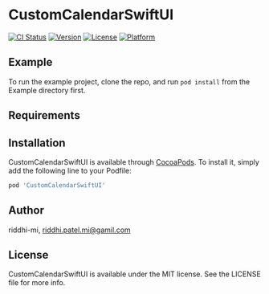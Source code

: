 # CustomCalendarSwiftUI

[![CI Status](https://img.shields.io/travis/riddhi-mi/CustomCalendarSwiftUI.svg?style=flat)](https://travis-ci.org/riddhi-mi/CustomCalendarSwiftUI)
[![Version](https://img.shields.io/cocoapods/v/CustomCalendarSwiftUI.svg?style=flat)](https://cocoapods.org/pods/CustomCalendarSwiftUI)
[![License](https://img.shields.io/cocoapods/l/CustomCalendarSwiftUI.svg?style=flat)](https://cocoapods.org/pods/CustomCalendarSwiftUI)
[![Platform](https://img.shields.io/cocoapods/p/CustomCalendarSwiftUI.svg?style=flat)](https://cocoapods.org/pods/CustomCalendarSwiftUI)

## Example

To run the example project, clone the repo, and run `pod install` from the Example directory first.

## Requirements

## Installation

CustomCalendarSwiftUI is available through [CocoaPods](https://cocoapods.org). To install
it, simply add the following line to your Podfile:

```ruby
pod 'CustomCalendarSwiftUI'
```

## Author

riddhi-mi, riddhi.patel.mi@gamil.com

## License

CustomCalendarSwiftUI is available under the MIT license. See the LICENSE file for more info.
